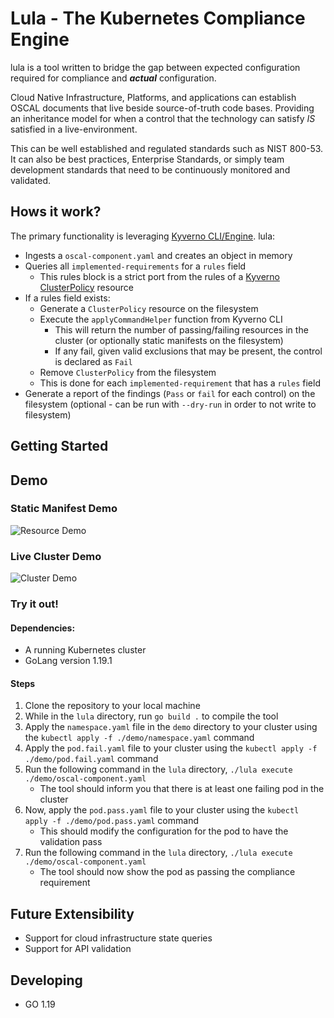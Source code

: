# Lula - The Kubernetes Compliance Engine

lula is a tool written to bridge the gap between expected configuration required for compliance and **_actual_** configuration.

Cloud Native Infrastructure, Platforms, and applications can establish OSCAL documents that live beside source-of-truth code bases. Providing an inheritance model for when a control that the technology can satisfy _IS_ satisfied in a live-environment. 

This can be well established and regulated standards such as NIST 800-53. It can also be best practices, Enterprise Standards, or simply team development standards that need to be continuously monitored and validated.

## Hows it work?
The primary functionality is leveraging [Kyverno CLI/Engine](https://kyverno.io/docs/kyverno-cli/).
lula:
- Ingests a `oscal-component.yaml` and creates an object in memory
- Queries all `implemented-requirements` for a `rules` field
    - This rules block is a strict port from the rules of a [Kyverno ClusterPolicy](https://kyverno.io/docs/kyverno-policies/) resource
- If a rules field exists:
    - Generate a `ClusterPolicy` resource on the filesystem
    - Execute the `applyCommandHelper` function from Kyverno CLI
        - This will return the number of passing/failing resources in the cluster (or optionally static manifests on the filesystem)
        - If any fail, given valid exclusions that may be present, the control is declared as `Fail`
    - Remove `ClusterPolicy` from the filesystem
    - This is done for each `implemented-requirement` that has a `rules` field
- Generate a report of the findings (`Pass` or `fail` for each control) on the filesystem (optional - can be run with `--dry-run` in order to not write to filesystem)

## Getting Started

## Demo

### Static Manifest Demo
![Resource Demo](./images/resource-demo.gif)


### Live Cluster Demo
![Cluster Demo](./images/cluster-demo.gif)

### Try it out!

#### Dependencies:
- A running Kubernetes cluster
- GoLang version 1.19.1

#### Steps
1. Clone the repository to your local machine
2. While in the `lula` directory, run ```go build .``` to compile the tool
3. Apply the `namespace.yaml` file in the `demo` directory to your cluster using the ```kubectl apply -f ./demo/namespace.yaml``` command
4. Apply the `pod.fail.yaml` file to your cluster using the ```kubectl apply -f ./demo/pod.fail.yaml``` command
5. Run the following command in the `lula` directory, ```./lula execute ./demo/oscal-component.yaml```
    - The tool should inform you that there is at least one failing pod in the cluster
6. Now, apply the `pod.pass.yaml` file to your cluster using the ```kubectl apply -f ./demo/pod.pass.yaml``` command
    - This should modify the configuration for the pod to have the validation pass
7. Run the following command in the `lula` directory, ```./lula execute ./demo/oscal-component.yaml```
    - The tool should now show the pod as passing the compliance requirement

## Future Extensibility
- Support for cloud infrastructure state queries
- Support for API validation

## Developing
- GO 1.19
